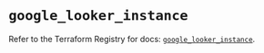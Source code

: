 # `google_looker_instance`

Refer to the Terraform Registry for docs: [`google_looker_instance`](https://registry.terraform.io/providers/hashicorp/google/6.19.0/docs/resources/looker_instance).
